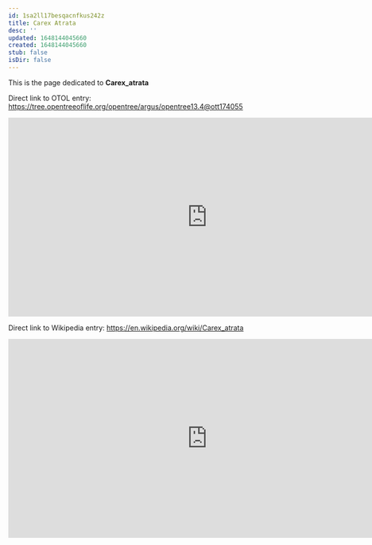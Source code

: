 ```yaml
---
id: 1sa2ll17besqacnfkus242z
title: Carex Atrata
desc: ''
updated: 1648144045660
created: 1648144045660
stub: false
isDir: false
---
```

This is the page dedicated to **Carex_atrata**


Direct link to OTOL entry: https://tree.opentreeoflife.org/opentree/argus/opentree13.4@ott174055



<html>
    <body>
    <iframe src="https://tree.opentreeoflife.org/opentree/argus/opentree13.4@ott174055"
    width="800" height="400" frameborder="0" allowfullscreen> </iframe>
    </body>
</html>
    


Direct link to Wikipedia entry: https://en.wikipedia.org/wiki/Carex_atrata



<html>
    <body>
    <iframe src="https://en.wikipedia.org/wiki/Carex_atrata"
    width="800" height="400" frameborder="0" allowfullscreen> </iframe>
    </body>
</html>
    
